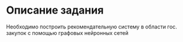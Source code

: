 # Описание задания
Необходимо построить рекомендательную систему в области гос. закупок с помощью графовых нейронных сетей

